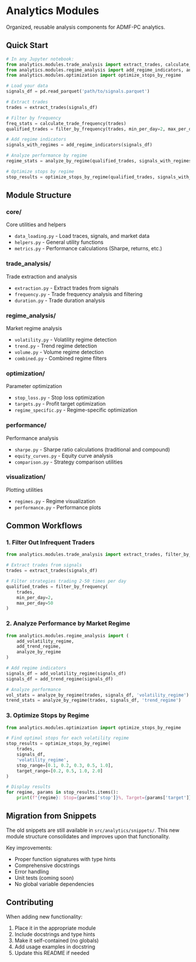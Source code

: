 # Analytics Modules

Organized, reusable analysis components for ADMF-PC analytics.

## Quick Start

```python
# In any Jupyter notebook:
from analytics.modules.trade_analysis import extract_trades, calculate_trade_frequency
from analytics.modules.regime_analysis import add_regime_indicators, analyze_by_regime
from analytics.modules.optimization import optimize_stops_by_regime

# Load your data
signals_df = pd.read_parquet('path/to/signals.parquet')

# Extract trades
trades = extract_trades(signals_df)

# Filter by frequency
freq_stats = calculate_trade_frequency(trades)
qualified_trades = filter_by_frequency(trades, min_per_day=2, max_per_day=50)

# Add regime indicators
signals_with_regimes = add_regime_indicators(signals_df)

# Analyze performance by regime
regime_stats = analyze_by_regime(qualified_trades, signals_with_regimes, 'volatility_regime')

# Optimize stops by regime
stop_results = optimize_stops_by_regime(qualified_trades, signals_with_regimes, 'trend_regime')
```

## Module Structure

### core/
Core utilities and helpers
- `data_loading.py` - Load traces, signals, and market data
- `helpers.py` - General utility functions
- `metrics.py` - Performance calculations (Sharpe, returns, etc.)

### trade_analysis/
Trade extraction and analysis
- `extraction.py` - Extract trades from signals
- `frequency.py` - Trade frequency analysis and filtering
- `duration.py` - Trade duration analysis

### regime_analysis/
Market regime analysis
- `volatility.py` - Volatility regime detection
- `trend.py` - Trend regime detection
- `volume.py` - Volume regime detection
- `combined.py` - Combined regime filters

### optimization/
Parameter optimization
- `stop_loss.py` - Stop loss optimization
- `targets.py` - Profit target optimization
- `regime_specific.py` - Regime-specific optimization

### performance/
Performance analysis
- `sharpe.py` - Sharpe ratio calculations (traditional and compound)
- `equity_curves.py` - Equity curve analysis
- `comparison.py` - Strategy comparison utilities

### visualization/
Plotting utilities
- `regimes.py` - Regime visualization
- `performance.py` - Performance plots

## Common Workflows

### 1. Filter Out Infrequent Traders

```python
from analytics.modules.trade_analysis import extract_trades, filter_by_frequency

# Extract trades from signals
trades = extract_trades(signals_df)

# Filter strategies trading 2-50 times per day
qualified_trades = filter_by_frequency(
    trades, 
    min_per_day=2, 
    max_per_day=50
)
```

### 2. Analyze Performance by Market Regime

```python
from analytics.modules.regime_analysis import (
    add_volatility_regime, 
    add_trend_regime,
    analyze_by_regime
)

# Add regime indicators
signals_df = add_volatility_regime(signals_df)
signals_df = add_trend_regime(signals_df)

# Analyze performance
vol_stats = analyze_by_regime(trades, signals_df, 'volatility_regime')
trend_stats = analyze_by_regime(trades, signals_df, 'trend_regime')
```

### 3. Optimize Stops by Regime

```python
from analytics.modules.optimization import optimize_stops_by_regime

# Find optimal stops for each volatility regime
stop_results = optimize_stops_by_regime(
    trades, 
    signals_df, 
    'volatility_regime',
    stop_range=[0.1, 0.2, 0.3, 0.5, 1.0],
    target_range=[0.2, 0.5, 1.0, 2.0]
)

# Display results
for regime, params in stop_results.items():
    print(f"{regime}: Stop={params['stop']}%, Target={params['target']}%")
```

## Migration from Snippets

The old snippets are still available in `src/analytics/snippets/`. 
This new module structure consolidates and improves upon that functionality.

Key improvements:
- Proper function signatures with type hints
- Comprehensive docstrings
- Error handling
- Unit tests (coming soon)
- No global variable dependencies

## Contributing

When adding new functionality:
1. Place it in the appropriate module
2. Include docstrings and type hints
3. Make it self-contained (no globals)
4. Add usage examples in docstring
5. Update this README if needed